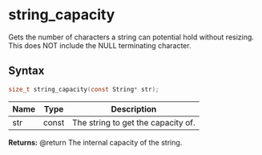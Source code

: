 # string_capacity

Gets the number of characters a string can potential hold without resizing. This does NOT include the NULL terminating character.

## Syntax

```c
size_t string_capacity(const String* str);
```

| Name | Type | Description |
| --- | --- | --- |
| str | const | The string to get the capacity of. |

**Returns:** @return The internal capacity of the string.

